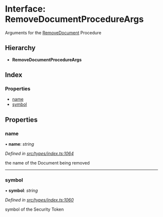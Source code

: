 # Interface: RemoveDocumentProcedureArgs

Arguments for the [RemoveDocument](../enums/_types_index_.proceduretype.md#removedocument) Procedure

## Hierarchy

- **RemoveDocumentProcedureArgs**

## Index

### Properties

- [name](_types_index_.removedocumentprocedureargs.md#name)
- [symbol](_types_index_.removedocumentprocedureargs.md#symbol)

## Properties

### name

• **name**: _string_

_Defined in [src/types/index.ts:1064](https://github.com/PolymathNetwork/polymath-sdk/blob/660aba8/src/types/index.ts#L1064)_

the name of the Document being removed

---

### symbol

• **symbol**: _string_

_Defined in [src/types/index.ts:1060](https://github.com/PolymathNetwork/polymath-sdk/blob/660aba8/src/types/index.ts#L1060)_

symbol of the Security Token
